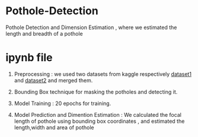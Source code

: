 # Pothole-Detection
Pothole Detection and Dimension Estimation , where we estimated the length and breadth of a pothole

# ipynb file

1. Preprocessing : we used two datasets from kaggle respectively [dataset1](https://www.kaggle.com/datasets/chitholian/annotated-potholes-dataset) and [dataset2](https://www.kaggle.com/datasets/andrewmvd/pothole-detection) and merged them.

2. Bounding Box technique for masking the potholes and detecting it.

3. Model Training : 20 epochs for training.

4. Model Prediction and Dimention Estimation : We calculated the focal length of pothole using bounding box coordinates , and estimated the length,width and area of pothole
